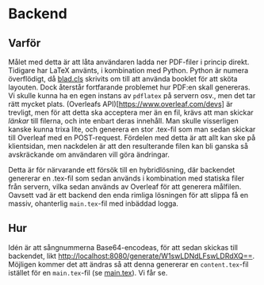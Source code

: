 # Backend

## Varför
Målet med detta är att låta användaren ladda ner PDF-filer i princip direkt. Tidigare har LaTeX använts, i kombination med Python. Python är numera överflödigt, då [blad.cls](../public/blad.cls) skrivits om till att använda booklet för att sköta layouten. Dock återstår fortfarande problemet hur PDF:en skall genereras. Vi skulle kunna ha en egen instans av `pdflatex` på servern osv., men det tar rätt mycket plats. (Overleafs API)[https://www.overleaf.com/devs] är trevligt, men för att detta ska acceptera mer än en fil, krävs att man skickar _länkar_ till filerna, och inte enbart deras innehåll.  Man skulle visserligen kanske kunna trixa lite, och generera en stor .tex-fil som man sedan skickar till Overleaf med en POST-request. Fördelen med detta är att allt kan ske på klientsidan, men nackdelen är att den resulterande filen kan bli ganska så avskräckande om användaren vill göra ändringar.

Detta är för närvarande ett försök till en hybridlösning, där backendet genererar en .tex-fil som sedan används i kombination med statiska filer från servern, vilka sedan används av Overleaf för att generera målfilen. Oavsett vad är ett backend den enda rimliga lösningen för att slippa få en massiv, ohanterlig `main.tex`-fil med inbäddad logga.

## Hur
Idén är att sångnummerna Base64-encodeas, för att sedan skickas till backendet, likt [http://localhost:8080/generate/W1swLDNdLFswLDRdXQ==](http://localhost:8080/generate/W1swLDNdLFswLDRdXQ==). Möjligen kommer det att ändras så att denna genererar en `content.tex`-fil istället för en `main.tex`-fil (se [main.tex](../public/tex/main.tex)). Vi får se.